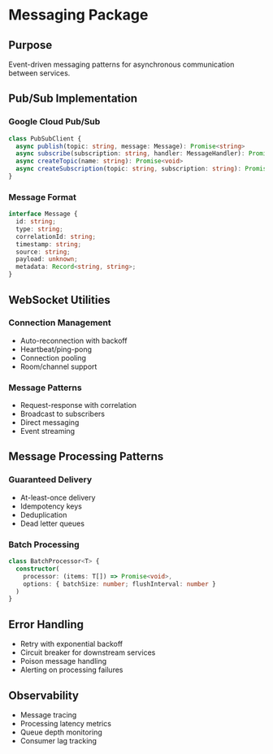 # Messaging Package

## Purpose
Event-driven messaging patterns for asynchronous communication between services.

## Pub/Sub Implementation

### Google Cloud Pub/Sub
```typescript
class PubSubClient {
  async publish(topic: string, message: Message): Promise<string>
  async subscribe(subscription: string, handler: MessageHandler): Promise<void>
  async createTopic(name: string): Promise<void>
  async createSubscription(topic: string, subscription: string): Promise<void>
}
```

### Message Format
```typescript
interface Message {
  id: string;
  type: string;
  correlationId: string;
  timestamp: string;
  source: string;
  payload: unknown;
  metadata: Record<string, string>;
}
```

## WebSocket Utilities

### Connection Management
- Auto-reconnection with backoff
- Heartbeat/ping-pong
- Connection pooling
- Room/channel support

### Message Patterns
- Request-response with correlation
- Broadcast to subscribers
- Direct messaging
- Event streaming

## Message Processing Patterns

### Guaranteed Delivery
- At-least-once delivery
- Idempotency keys
- Deduplication
- Dead letter queues

### Batch Processing
```typescript
class BatchProcessor<T> {
  constructor(
    processor: (items: T[]) => Promise<void>,
    options: { batchSize: number; flushInterval: number }
  )
}
```

## Error Handling
- Retry with exponential backoff
- Circuit breaker for downstream services
- Poison message handling
- Alerting on processing failures

## Observability
- Message tracing
- Processing latency metrics
- Queue depth monitoring
- Consumer lag tracking